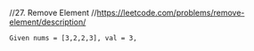 //27. Remove Element
//https://leetcode.com/problems/remove-element/description/

```html
Given nums = [3,2,2,3], val = 3,
```
